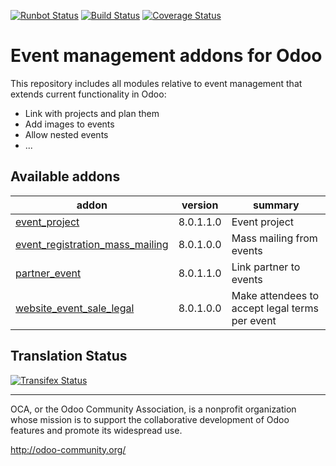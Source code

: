 [![Runbot Status](https://runbot.odoo-community.org/runbot/badge/flat/199/8.0.svg)](https://runbot.odoo-community.org/runbot/repo/github-com-oca-event-199)
[![Build Status](https://travis-ci.org/OCA/event.svg?branch=8.0)](https://travis-ci.org/OCA/event)
[![Coverage Status](https://coveralls.io/repos/OCA/event/badge.svg?branch=8.0)](https://coveralls.io/r/OCA/event?branch=8.0)

Event management addons for Odoo
================================

This repository includes all modules relative to event management that extends
current functionality in Odoo:

* Link with projects and plan them
* Add images to events
* Allow nested events
* ...

[//]: # (addons)
Available addons
----------------
addon | version | summary
--- | --- | ---
[event_project](event_project/) | 8.0.1.1.0 | Event project
[event_registration_mass_mailing](event_registration_mass_mailing/) | 8.0.1.0.0 | Mass mailing from events
[partner_event](partner_event/) | 8.0.1.1.0 | Link partner to events
[website_event_sale_legal](website_event_sale_legal/) | 8.0.1.0.0 | Make attendees to accept legal terms per event

[//]: # (end addons)

Translation Status
------------------
[![Transifex Status](https://www.transifex.com/projects/p/OCA-event-8-0/chart/image_png)](https://www.transifex.com/projects/p/event-8-0)

----

OCA, or the Odoo Community Association, is a nonprofit organization whose 
mission is to support the collaborative development of Odoo features and 
promote its widespread use.

http://odoo-community.org/
